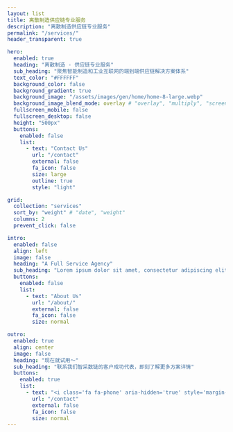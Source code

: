 ```yaml
---
layout: list
title: 离散制造供应链专业服务
description: "离散制造供应链专业服务"
permalink: "/services/"
header_transparent: true

hero:
  enabled: true
  heading: "离散制造 - 供应链专业服务"
  sub_heading: "聚焦智能制造和工业互联网的端到端供应链解决方案体系"
  text_color: "#FFFFFF"
  background_color: false
  background_gradient: true
  background_image: "/assets/images/gen/home/home-8-large.webp"
  background_image_blend_mode: overlay # "overlay", "multiply", "screen"
  fullscreen_mobile: false
  fullscreen_desktop: false
  height: "500px"
  buttons:
    enabled: false
    list:
      - text: "Contact Us"
        url: "/contact"
        external: false
        fa_icon: false
        size: large
        outline: true
        style: "light"

grid:
  collection: "services"
  sort_by: "weight" # "date", "weight"
  columns: 2
  prevent_click: false

intro:
  enabled: false
  align: left
  image: false
  heading: "A Full Service Agency"
  sub_heading: "Lorem ipsum dolor sit amet, consectetur adipiscing elit. Ut eget sapien in elit semper accumsan. Pellentesque accumsan ut tortor eu varius. Sed id tincidunt massa, ut egestas orci."
  buttons:
    enabled: false
    list:
      - text: "About Us"
        url: "/about/"
        external: false
        fa_icon: false
        size: normal

outro:
  enabled: true
  align: center
  image: false
  heading: "现在就试用～"
  sub_heading: "联系我们智采数链的客户成功代表，即刻了解更多方案详情"
  buttons:
    enabled: true
    list:
      - text: "<i class='fa fa-phone' aria-hidden='true' style='margin-right: 0.75em;'></i> 400-999-3001"
        url: "/contact"
        external: false
        fa_icon: false
        size: normal
---
```

